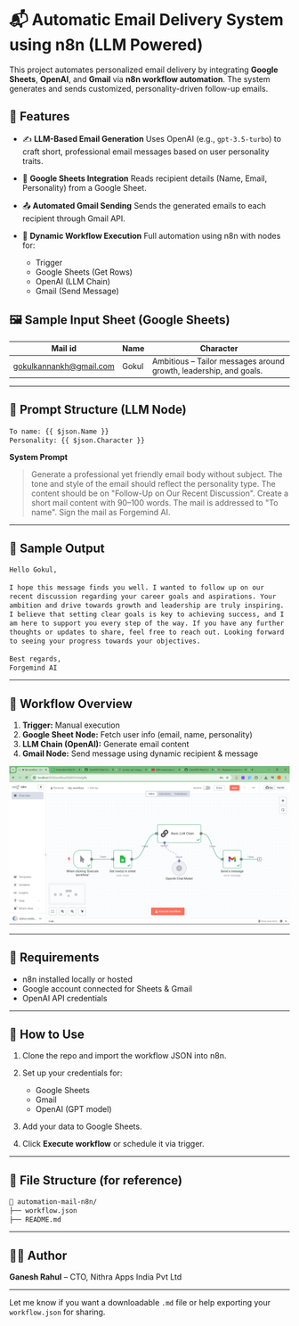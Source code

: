 # 📬 Automatic Email Delivery System using n8n (LLM Powered)

This project automates personalized email delivery by integrating **Google Sheets**, **OpenAI**, and **Gmail** via **n8n workflow automation**. The system generates and sends customized, personality-driven follow-up emails.

## 🔧 Features

* ✍️ **LLM-Based Email Generation**
  Uses OpenAI (e.g., `gpt-3.5-turbo`) to craft short, professional email messages based on user personality traits.

* 📑 **Google Sheets Integration**
  Reads recipient details (Name, Email, Personality) from a Google Sheet.

* 📤 **Automated Gmail Sending**
  Sends the generated emails to each recipient through Gmail API.

* 🔗 **Dynamic Workflow Execution**
  Full automation using n8n with nodes for:

  * Trigger
  * Google Sheets (Get Rows)
  * OpenAI (LLM Chain)
  * Gmail (Send Message)


## 🖼️ Sample Input Sheet (Google Sheets)

| Mail id                                                   | Name  | Character                                                         |
| --------------------------------------------------------- | ----- | ----------------------------------------------------------------- |
| [gokulkannankh@gmail.com](mailto:gokulkannankh@gmail.com) | Gokul | Ambitious – Tailor messages around growth, leadership, and goals. |

---

## 🧠 Prompt Structure (LLM Node)

```
To name: {{ $json.Name }}
Personality: {{ $json.Character }}
```

**System Prompt**

> Generate a professional yet friendly email body without subject. The tone and style of the email should reflect the personality type. The content should be on "Follow-Up on Our Recent Discussion". Create a short mail content with 90–100 words. The mail is addressed to "To name". Sign the mail as Forgemind AI.

---

## 📨 Sample Output

```text
Hello Gokul,

I hope this message finds you well. I wanted to follow up on our recent discussion regarding your career goals and aspirations. Your ambition and drive towards growth and leadership are truly inspiring. I believe that setting clear goals is key to achieving success, and I am here to support you every step of the way. If you have any further thoughts or updates to share, feel free to reach out. Looking forward to seeing your progress towards your objectives.

Best regards,  
Forgemind AI
```

---

## 🔄 Workflow Overview

1. **Trigger:** Manual execution
2. **Google Sheet Node:** Fetch user info (email, name, personality)
3. **LLM Chain (OpenAI):** Generate email content
4. **Gmail Node:** Send message using dynamic recipient & message

![n8n workflow](n8n%20workflow.png)

---

## 🧪 Requirements

* n8n installed locally or hosted
* Google account connected for Sheets & Gmail
* OpenAI API credentials

---

## 🚀 How to Use

1. Clone the repo and import the workflow JSON into n8n.
2. Set up your credentials for:

   * Google Sheets
   * Gmail
   * OpenAI (GPT model)
3. Add your data to Google Sheets.
4. Click **Execute workflow** or schedule it via trigger.

---

## 📂 File Structure (for reference)

```
📁 automation-mail-n8n/
├── workflow.json
├── README.md
```

---

## 🧑‍💻 Author

**Ganesh Rahul** – CTO, Nithra Apps India Pvt Ltd

---

Let me know if you want a downloadable `.md` file or help exporting your `workflow.json` for sharing.
